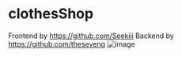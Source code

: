 # clothesShop
Frontend by https://github.com/Seekiii
Backend by https://github.com/thesevenq
![image](https://user-images.githubusercontent.com/78441706/185701769-db4691bb-536b-4a6d-a306-a768f9a516db.png)

